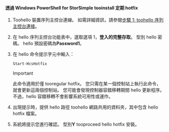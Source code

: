<!--author=SharS last changed: 9/17/15-->

#### <a name="tooinstall-regular-hotfixes-via-windows-powershell-for-storsimple"></a>透過 Windows PowerShell for StorSimple tooinstall 定期 hotfix
1. Toohello 裝置序列主控台連線。 如需詳細資訊，請參閱[步驟 1: toohello 序列主控台連接](../articles/storsimple/storsimple-update-device.md#step1)。
2. 在 hello 序列主控台功能表中，選取選項 1，**登入的完整存取**。 型別 hello 密碼。 hello 預設密碼為**Password1**。
3. 在 hello 命令提示字元中輸入：
   
    ```
    Start-HcsHotfix
    ```
   
    > [!IMPORTANT]
    >
    > 此命令適用於僅 tooregular hotfix。 您只需在某一個控制站上執行此命令，就會更新這兩個控制站。
    > 您可能會發現控制器容錯移轉期間 hello 更新程序。不過，hello 容錯移轉不會影響系統可用性或運作。

4. 出現提示時，提供 hello 路徑 toohello 網路共用的資料夾，其中包含 hello hotfix 檔案。
5. 系統將提示您進行確認。 型別**Y** tooproceed hello hotfix 安裝。


